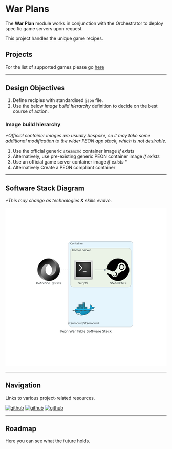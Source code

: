# War Plans

The **War Plan** module works in conjunction with the Orchestrator to deploy specific game servers upon request.

This project handles the unique game recipes.

## Projects

For the list of supported games please go [here](../games.md)

---

## Design Objectives

1. Define recipies with standardised `json` file.
2. Use the below *Image build hierarchy* definition to decide on the best course of action.

### Image build hierarchy

*\*Official container images are usually bespoke, so it may take some additional modification to the wider PEON app stack, which is not desirable.*

1. Use the official generic `steamcmd` container image *if exists*
2. Alternatively, use pre-existing generic PEON container image *if exists*
3. Use an official game server container image *if exists* \*
4. Alternatively Create a PEON compliant container

---

## Software Stack Diagram

*\*This may change as technologies & skills evolve.*

![Software Stack](./diagram_warplans.png)

---

## Navigation

Links to various project-related resources.

[![github](../../images/buttons/button_github.svg)](https://github.com/the-peon-project/peon-warplans)
[![github](../../images/buttons/button_bug.svg)](https://github.com/the-peon-project/peon-warplans/issues/new/choose)
[![github](../../images/buttons/button_changelog.svg)](../release_notes/02_warplans.md)

---

## Roadmap

Here you can see what the future holds.
